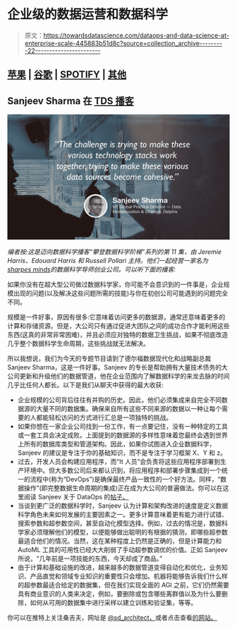 # 企业级的数据运营和数据科学

> 原文：<https://towardsdatascience.com/dataops-and-data-science-at-enterprise-scale-445883b51d8c?source=collection_archive---------22----------------------->

## [苹果](https://podcasts.apple.com/ca/podcast/towards-data-science/id1470952338?mt=2) | [谷歌](https://www.google.com/podcasts?feed=aHR0cHM6Ly9hbmNob3IuZm0vcy8zNmI0ODQ0L3BvZGNhc3QvcnNz) | [SPOTIFY](https://open.spotify.com/show/63diy2DtpHzQfeNVxAPZgU) | [其他](https://anchor.fm/towardsdatascience)

## Sanjeev Sharma 在 [TDS 播客](https://towardsdatascience.com/podcast/home)

![](img/6d78baa757c8077fa4a2a13273ed93d0.png)

*编者按:这是迈向数据科学播客“攀登数据科学阶梯”系列的第 11 集，由 Jeremie Harris、Edouard Harris 和 Russell Pollari 主持。他们一起经营一家名为*[*sharpes minds*](http://sharpestminds.com)*的数据科学导师创业公司。可以听下面的播客:*

如果你没有在超大型公司做过数据科学家，你可能不会意识到的一件事是，企业规模出现的问题(以及解决这些问题所需的技能)与你在初创公司可能遇到的问题完全不同。

规模是一件好事，原因有很多:它意味着访问更多的数据源，通常还意味着更多的计算和存储资源。但是，大公司只有通过促进大团队之间的成功合作才能利用这些东西(这真的非常非常困难)，并且必须应对独特的数据卫生挑战，如果不彻底改造几乎整个数据科学生命周期，这些挑战就无法解决。

所以我想说，我们为今天的专题节目请到了德尔福数据现代化和战略副总裁 Sanjeev Sharma，这是一件好事。Sanjeev 的专长是帮助拥有大量技术债务的大公司更新和升级他们的数据管道，他在企业范围内了解数据科学的来龙去脉的时间几乎比任何人都长。以下是我们从聊天中获得的最大收获:

*   企业规模的公司背后往往有并购的历史。因此，他们必须集成来自完全不同数据源的大量不同的数据集。确保来自所有这些不同来源的数据以一种让每个需要的人都能轻松访问的方式进行汇总是一项独特的挑战。
*   如果你想在一家企业公司找到一份工作，有一点要记住，没有一种特定的工具或一套工具会决定成败。上面提到的数据源的多样性意味着您最终会遇到世界上所有的数据库类型和管道架构。因此，如果你试图进入企业数据科学，Sanjeev 的建议是专注于你的基础知识，而不是专注于学习框架 X、Y 和 z。
*   过去，开发人员会构建应用程序，而“It 人员”会负责将这些应用程序部署到生产环境中。但大多数公司后来都认识到，将应用程序和部署步骤集成到一个统一的流程中(称为“DevOps”)是确保最终产品一致性的一个好方法。同样，“数据操作”(即完整数据生命周期的集成)正在成为大公司的普遍做法。你可以在这里阅读 Sanjeev 关于 DataOps 的[帖子。](https://sdarchitect.blog/2018/11/16/why-i-joined-delphix-opening-up-the-opportunity-of-data/)
*   当谈到更广泛的数据科学时，Sanjeev 认为计算和架构改进的速度是定义数据科学角色未来如何发展的主要因素之一。更多计算意味着更有能力进行试错、搜索参数和超参数空间，甚至自动化模型选择。例如，过去的情况是，数据科学家必须理解他们的模型，以便能够做出聪明的有根据的猜测，即哪些超参数最适合他们的情况。当然，这在某种程度上仍然是正确的，但是计算能力和 AutoML 工具的可用性已经大大削弱了手动超参数调优的价值。正如 Sanjeev 所说，“几年前是一项技能的东西，今天却成了商品。”
*   由于计算和基础设施的改进，越来越多的数据管道变得自动化和优化，业务知识、产品直觉和领域专业知识的重要性只会增加。机器将能够告诉我们什么样的超参数最适合给定的数据集，但在我们实现全面的 AGI 之前，它们仍然需要具有商业意识的人类来决定，例如，要删除或包含哪些离群值以及为什么要删除，如何从可用的数据集中进行采样以建立训练和验证集，等等。

你可以在推特上关注桑吉夫，网址是 [@sd_architect，](https://twitter.com/sd_architect)或者点击查看[的网站。](https://sdarchitect.blog/)